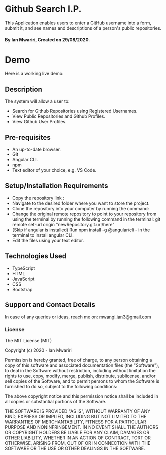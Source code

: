 # Github Search I.P.
This Application enables users to enter a GitHub username into a form, submit it, and see names and descriptions of a person's public repositories.
#### By Ian Mwariri, Created on 29/08/2020.

# Demo 
Here is a working live demo: 

## Description
The system will allow a user to:
* Search for Github Repositories using Registered Usernames. 
* View Public Repositories and Github Profiles.
* View Github User Profiles.

## Pre-requisites
* An up-to-date browser.
* Git
* Angular CLI.
* npm
* Text editor of your choice, e.g. VS Code.

## Setup/Installation Requirements
* Copy the repository link : 
* Navigate to the desired folder where you want to store the project.
* Clone the repository into your computer by running the command: 
* Change the original remote repository to point to your repository from using the terminal by running the following command in the terminal: git remote set-url origin "newRepository.git.url/here"
* (Skip if angular is installed) Run npm install -g @angular/cli - in the terminal to install angular CLI.
* Edit the files using your text editor.

## Technologies Used
* TypeScript
* HTML
* JavaScript
* CSS
* Bootstrap


## Support and Contact Details
In case of any queries or ideas, reach me on: mwangi.ian3@gmail.com

### License
The MIT License (MIT)

Copyright (c) 2020 - Ian Mwariri

Permission is hereby granted, free of charge, to any person obtaining a copy
of this software and associated documentation files (the "Software"), to deal
in the Software without restriction, including without limitation the rights
to use, copy, modify, merge, publish, distribute, sublicense, and/or sell
copies of the Software, and to permit persons to whom the Software is
furnished to do so, subject to the following conditions:

The above copyright notice and this permission notice shall be included in all
copies or substantial portions of the Software.

THE SOFTWARE IS PROVIDED "AS IS", WITHOUT WARRANTY OF ANY KIND, EXPRESS OR
IMPLIED, INCLUDING BUT NOT LIMITED TO THE WARRANTIES OF MERCHANTABILITY,
FITNESS FOR A PARTICULAR PURPOSE AND NONINFRINGEMENT. IN NO EVENT SHALL THE
AUTHORS OR COPYRIGHT HOLDERS BE LIABLE FOR ANY CLAIM, DAMAGES OR OTHER
LIABILITY, WHETHER IN AN ACTION OF CONTRACT, TORT OR OTHERWISE, ARISING FROM,
OUT OF OR IN CONNECTION WITH THE SOFTWARE OR THE USE OR OTHER DEALINGS IN THE
SOFTWARE.